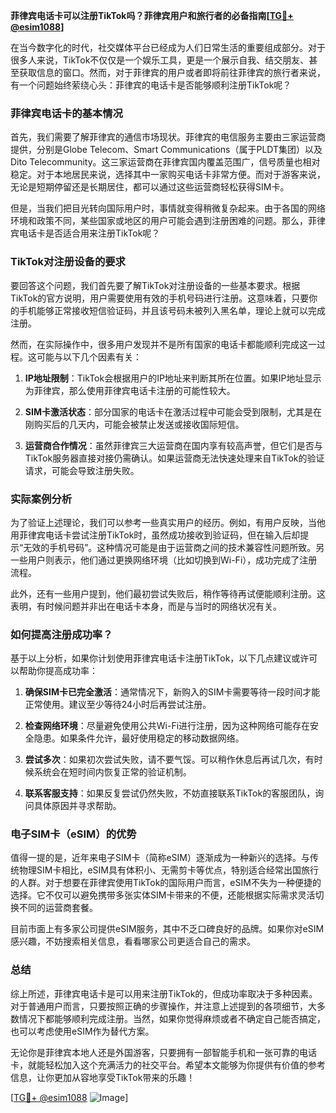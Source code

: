 **菲律宾电话卡可以注册TikTok吗？菲律宾用户和旅行者的必备指南[[TG💪+ @esim1088](https://t.me/s/esim1088)]**

在当今数字化的时代，社交媒体平台已经成为人们日常生活的重要组成部分。对于很多人来说，TikTok不仅仅是一个娱乐工具，更是一个展示自我、结交朋友、甚至获取信息的窗口。然而，对于菲律宾的用户或者即将前往菲律宾的旅行者来说，有一个问题始终萦绕心头：菲律宾的电话卡是否能够顺利注册TikTok呢？

### 菲律宾电话卡的基本情况

首先，我们需要了解菲律宾的通信市场现状。菲律宾的电信服务主要由三家运营商提供，分别是Globe Telecom、Smart Communications（属于PLDT集团）以及Dito Telecommunity。这三家运营商在菲律宾国内覆盖范围广，信号质量也相对稳定。对于本地居民来说，选择其中一家购买电话卡非常方便。而对于游客来说，无论是短期停留还是长期居住，都可以通过这些运营商轻松获得SIM卡。

但是，当我们把目光转向国际用户时，事情就变得稍微复杂起来。由于各国的网络环境和政策不同，某些国家或地区的用户可能会遇到注册困难的问题。那么，菲律宾电话卡是否适合用来注册TikTok呢？

### TikTok对注册设备的要求

要回答这个问题，我们首先要了解TikTok对注册设备的一些基本要求。根据TikTok的官方说明，用户需要使用有效的手机号码进行注册。这意味着，只要你的手机能够正常接收短信验证码，并且该号码未被列入黑名单，理论上就可以完成注册。

然而，在实际操作中，很多用户发现并不是所有国家的电话卡都能顺利完成这一过程。这可能与以下几个因素有关：

1. **IP地址限制**：TikTok会根据用户的IP地址来判断其所在位置。如果IP地址显示为菲律宾，那么使用菲律宾电话卡注册的可能性较大。
   
2. **SIM卡激活状态**：部分国家的电话卡在激活过程中可能会受到限制，尤其是在刚购买后的几天内，可能会被禁止发送或接收国际短信。

3. **运营商合作情况**：虽然菲律宾三大运营商在国内享有较高声誉，但它们是否与TikTok服务器直接对接仍需确认。如果运营商无法快速处理来自TikTok的验证请求，可能会导致注册失败。

### 实际案例分析

为了验证上述理论，我们可以参考一些真实用户的经历。例如，有用户反映，当他用菲律宾电话卡尝试注册TikTok时，虽然成功接收到验证码，但在输入后却提示“无效的手机号码”。这种情况可能是由于运营商之间的技术兼容性问题所致。另一些用户则表示，他们通过更换网络环境（比如切换到Wi-Fi），成功完成了注册流程。

此外，还有一些用户提到，他们最初尝试失败后，稍作等待再试便能顺利注册。这表明，有时候问题并非出在电话卡本身，而是与当时的网络状况有关。

### 如何提高注册成功率？

基于以上分析，如果你计划使用菲律宾电话卡注册TikTok，以下几点建议或许可以帮助你提高成功率：

1. **确保SIM卡已完全激活**：通常情况下，新购入的SIM卡需要等待一段时间才能正常使用。建议至少等待24小时后再尝试注册。

2. **检查网络环境**：尽量避免使用公共Wi-Fi进行注册，因为这种网络可能存在安全隐患。如果条件允许，最好使用稳定的移动数据网络。

3. **尝试多次**：如果初次尝试失败，请不要气馁。可以稍作休息后再试几次，有时候系统会在短时间内恢复正常的验证机制。

4. **联系客服支持**：如果反复尝试仍然失败，不妨直接联系TikTok的客服团队，询问具体原因并寻求帮助。

### 电子SIM卡（eSIM）的优势

值得一提的是，近年来电子SIM卡（简称eSIM）逐渐成为一种新兴的选择。与传统物理SIM卡相比，eSIM具有体积小、无需剪卡等优点，特别适合经常出国旅行的人群。对于想要在菲律宾使用TikTok的国际用户而言，eSIM不失为一种便捷的选择。它不仅可以避免携带多张实体SIM卡带来的不便，还能根据实际需求灵活切换不同的运营商套餐。

目前市面上有多家公司提供eSIM服务，其中不乏口碑良好的品牌。如果你对eSIM感兴趣，不妨搜索相关信息，看看哪家公司更适合自己的需求。

### 总结

综上所述，菲律宾电话卡是可以用来注册TikTok的，但成功率取决于多种因素。对于普通用户而言，只要按照正确的步骤操作，并注意上述提到的各项细节，大多数情况下都能够顺利完成注册。当然，如果你觉得麻烦或者不确定自己能否搞定，也可以考虑使用eSIM作为替代方案。

无论你是菲律宾本地人还是外国游客，只要拥有一部智能手机和一张可靠的电话卡，就能轻松加入这个充满活力的社交平台。希望本文能够为你提供有价值的参考信息，让你更加从容地享受TikTok带来的乐趣！

[[TG💪+ @esim1088](https://t.me/s/esim1088) ![Image](https://i.postimg.cc/4NQfJmqS/Snipaste-2025-05-13-00-14-12.png)]